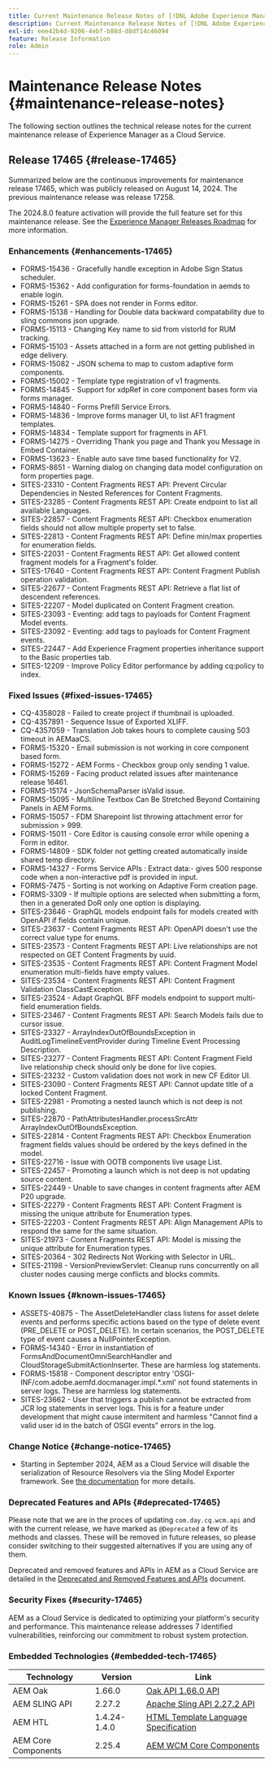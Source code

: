 ```yaml
---
title: Current Maintenance Release Notes of [!DNL Adobe Experience Manager] as a Cloud Service.
description: Current Maintenance Release Notes of [!DNL Adobe Experience Manager] as a Cloud Service.
exl-id: eee42b4d-9206-4ebf-b88d-d8df14c46094
feature: Release Information
role: Admin
---
```


# Maintenance Release Notes {#maintenance-release-notes}

The following section outlines the technical release notes for the current maintenance release of Experience Manager as a Cloud Service.

## Release 17465 {#release-17465}

Summarized below are the continuous improvements for maintenance release 17465, which was publicly released on August 14, 2024. The previous maintenance release was release 17258.

The 2024.8.0 feature activation will provide the full feature set for this maintenance release. See the [Experience Manager Releases Roadmap](https://experienceleague.adobe.com/en/docs/experience-manager-release-information/aem-release-updates/update-releases-roadmap) for more information.

### Enhancements {#enhancements-17465}

* FORMS-15436 - Gracefully handle exception in Adobe Sign Status scheduler.
* FORMS-15362 - Add configuration for forms-foundation in aemds to enable login.
* FORMS-15261 - SPA does not render in Forms editor.
* FORMS-15138 - Handling for Double data backward compatability due to sling commons json upgrade.
* FORMS-15113 - Changing Key name to sid from vistorId for RUM tracking.
* FORMS-15103 - Assets attached in a form are not getting published in edge delivery.
* FORMS-15082 - JSON schema to map to custom adaptive form components.
* FORMS-15002 - Template type registration of v1 fragments.
* FORMS-14845 - Support for xdpRef in core component bases form via forms manager.
* FORMS-14840 - Forms Prefill Service Errors.
* FORMS-14836 - Improve forms manager UI, to list AF1 fragment templates.
* FORMS-14834 - Template support for fragments in AF1.
* FORMS-14275 - Overriding Thank you page and Thank you Message in Embed Container.
* FORMS-13623 - Enable auto save time based functionality for V2.
* FORMS-8651 - Warning dialog on changing data model configuration on form properties page.
* SITES-23310 - Content Fragments REST API: Prevent Circular Dependencies in Nested References for Content Fragments.
* SITES-23285 - Content Fragments REST API: Create endpoint to list all available Languages.
* SITES-22857 - Content Fragments REST API: Checkbox enumeration fields should not allow multiple property set to false.
* SITES-22813 - Content Fragments REST API: Define min/max properties for enumeration fields.
* SITES-22031 - Content Fragments REST API: Get allowed content fragment models for a Fragment's folder.
* SITES-17640 - Content Fragments REST API: Content Fragment Publish operation validation.
* SITES-22677 - Content Fragments REST API: Retrieve a flat list of descendent references.
* SITES-22207 - Model duplicated on Content Fragment creation.
* SITES-23093 - Eventing: add tags to payloads for Content Fragment Model events.
* SITES-23092 - Eventing: add tags to payloads for Content Fragment events.
* SITES-22447 - Add Experience Fragment properties inheritance support to the Basic properties tab.
* SITES-12209 - Improve Policy Editor performance by adding cq:policy to index.

### Fixed Issues {#fixed-issues-17465}

* CQ-4358028 - Failed to create project if thumbnail is uploaded.
* CQ-4357891 - Sequence Issue of Exported XLIFF.
* CQ-4357059 - Translation Job takes hours to complete causing 503 timeout in AEMaaCS.
* FORMS-15320 - Email submission is not working in core component based form.
* FORMS-15272 - AEM Forms - Checkbox group only sending 1 value.
* FORMS-15269 - Facing product related issues after maintenance release 16461.
* FORMS-15174 - JsonSchemaParser isValid issue.
* FORMS-15095 - Multiline Textbox Can Be Stretched Beyond Containing Panels in AEM Forms.
* FORMS-15057 - FDM Sharepoint list throwing attachment error for submission > 999.
* FORMS-15011 - Core Editor is causing console error while opening a Form in editor.
* FORMS-14809 - SDK folder not getting created automatically inside shared temp directory.
* FORMS-14327 - Forms Service APIs : Extract data:- gives 500 response code when a non-interactive pdf is provided in input.
* FORMS-7475 - Sorting is not working on Adaptive Form creation page.
* FORMS-3309 - If multiple options are selected when submitting a form, then in a generated DoR only one option is displaying.
* SITES-23646 - GraphQL models endpoint fails for models created with OpenAPI if fields contain unique.
* SITES-23637 - Content Fragments REST API: OpenAPI doesn't use the correct value type for enums.
* SITES-23573 - Content Fragments REST API: Live relationships are not respected on GET Content Fragments by uuid.
* SITES-23535 - Content Fragments REST API: Content Fragment Model enumeration multi-fields have empty values.
* SITES-23534 - Content Fragments REST API: Content Fragment Validation ClassCastException.
* SITES-23524 - Adapt GraphQL BFF models endpoint to support multi-field enumeration fields.
* SITES-23467 - Content Fragments REST API: Search Models fails due to cursor issue.
* SITES-23327 - ArrayIndexOutOfBoundsException in AuditLogTimelineEventProvider during Timeline Event Processing Description.
* SITES-23277 - Content Fragments REST API: Content Fragment Field live relationship check should only be done for live copies.
* SITES-23232 - Custom validation does not work in new CF Editor UI.
* SITES-23090 - Content Fragments REST API: Cannot update title of a locked Content Fragment.
* SITES-22981 - Promoting a nested launch which is not deep is not publishing.
* SITES-22870 - PathAttributesHandler.processSrcAttr ArrayIndexOutOfBoundsException.
* SITES-22814 - Content Fragments REST API: Checkbox Enumeration fragment fields values should be ordered by the keys defined in the model.
* SITES-22716 - Issue with OOTB components live usage List.
* SITES-22457 - Promoting a launch which is not deep is not updating source content.
* SITES-22449 - Unable to save changes in content fragments after AEM P20 upgrade.
* SITES-22279 - Content Fragments REST API: Content Fragment is missing the unique attribute for Enumeration types.
* SITES-22203 - Content Fragments REST API: Align Management APIs to respond the same for the same situation.
* SITES-21973 - Content Fragments REST API: Model is missing the unique attribute for Enumeration types.
* SITES-20364 - 302 Redirects Not Working with Selector in URL.
* SITES-21198 - VersionPreviewServlet: Cleanup runs concurrently on all cluster nodes causing merge conflicts and blocks commits.

### Known Issues {#known-issues-17465}

* ASSETS-40875 - The AssetDeleteHandler class listens for asset delete events and performs specific actions based on the type of delete event (PRE_DELETE or POST_DELETE). In certain scenarios, the POST_DELETE type of event causes a NullPointerException.
* FORMS-14340 - Error in instantiation of FormsAndDocumentOmniSearchHandler and CloudStorageSubmitActionInserter. These are harmless log statements.
* FORMS-15818 - Component descriptor entry 'OSGI-INF/com.adobe.aemfd.docmanager.impl.*.xml' not found statements in server logs. These are harmless log statements.
* SITES-23662 - User that triggers a publish cannot be extracted from JCR log statements in server logs. This is for a feature under development that might cause intermitent and harmless "Cannot find a valid user id in the batch of OSGI events" errors in the log.

### Change Notice {#change-notice-17465}

* Starting in September 2024, AEM as a Cloud Service will disable the serialization of Resource Resolvers via the Sling Model Exporter framework. See [the documentation](/help/implementing/developing/hybrid/disallow-the-serialization-of-resourceresolvers-via-sling-model-exporter.md) for more details.

### Deprecated Features and APIs {#deprecated-17465}

Please note that we are in the proces of updating `com.day.cq.wcm.api` and with the current release, we have marked as `@Deprecated` a few of its methods and classes. These will be removed in future releases, so please consider switching to their suggested alternatives if you are using any of them.

Deprecated and removed features and APIs in AEM as a Cloud Service are detailed in the [Deprecated and Removed Features and APIs](/help/release-notes/deprecated-removed-features.md) document.

### Security Fixes {#security-17465}

AEM as a Cloud Service is dedicated to optimizing your platform's security and performance. This maintenance release addresses 7 identified vulnerabilities, reinforcing our commitment to robust system protection.

### Embedded Technologies {#embedded-tech-17465}

|Technology|Version|Link|
|---|---|---|
|AEM Oak | 1.66.0|[Oak API 1.66.0 API](https://www.javadoc.io/doc/org.apache.jackrabbit/oak-api/1.66.0/index.html)| 
|AEM SLING API | 2.27.2 |[Apache Sling API 2.27.2 API](https://www.javadoc.io/doc/org.apache.sling/org.apache.sling.api/latest/index.html)|
|AEM HTL| 1.4.24-1.4.0 |[HTML Template Language Specification](https://github.com/adobe/htl-spec)|
|AEM Core Components| 2.25.4|[AEM WCM Core Components](https://github.com/adobe/aem-core-wcm-components)|
